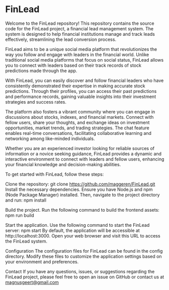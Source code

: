 # FinLead

Welcome to the FinLead repository! This repository contains the source code for the FinLead project, a financial lead management system. The system is designed to help financial institutions manage and track leads effectively, streamlining the lead conversion process.

FinLead aims to be a unique social media platform that revolutionizes the way you follow and engage with leaders in the financial world. Unlike traditional social media platforms that focus on social status, FinLead allows you to connect with leaders based on their track records of stock predictions made through the app.

With FinLead, you can easily discover and follow financial leaders who have consistently demonstrated their expertise in making accurate stock predictions. Through their profiles, you can access their past predictions and performance records, gaining valuable insights into their investment strategies and success rates.

The platform also fosters a vibrant community where you can engage in discussions about stocks, indexes, and financial markets. Connect with fellow users, share your thoughts, and exchange ideas on investment opportunities, market trends, and trading strategies. The chat feature enables real-time conversations, facilitating collaborative learning and networking among like-minded individuals.

Whether you are an experienced investor looking for reliable sources of information or a novice seeking guidance, FinLead provides a dynamic and interactive environment to connect with leaders and fellow users, enhancing your financial knowledge and decision-making abilities.





To get started  with FinLead, follow these steps:

Clone the repository:
git clone https://github.com/maggeren/FinLead.git
Install the necessary dependencies. Ensure you have Node.js and npm (Node Package Manager) installed. Then, navigate to the project directory and run:
npm install

Build the project. Run the following command to build the frontend assets:
npm run build

Start the application. Use the following command to start the FinLead server:
npm start
By default, the application will be accessible at http://localhost:3000. Open your web browser and visit this URL to access the FinLead system.

Configuration
The configuration files for FinLead can be found in the config directory. Modify these files to customize the application settings based on your environment and preferences.


Contact
If you have any questions, issues, or suggestions regarding the FinLead project, please feel free to open an issue on GitHub or contact us at magnusgeert@gmail.com
